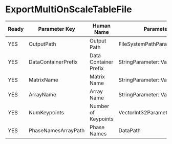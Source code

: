 # ExportMultiOnScaleTableFile

| Ready | Parameter Key | Human Name | Parameter Type | Parameter Class |
|-------|---------------|------------|-----------------|----------------|
| YES | OutputPath | Output Path  | FileSystemPathParameter::ValueType | FileSystemPathParameter |
| YES | DataContainerPrefix | Data Container Prefix | StringParameter::ValueType | StringParameter |
| YES | MatrixName | Matrix Name | StringParameter::ValueType | StringParameter |
| YES | ArrayName | Array Name | StringParameter::ValueType | StringParameter |
| YES | NumKeypoints | Number of Keypoints | VectorInt32Parameter::ValueType | VectorInt32Parameter |
| YES | PhaseNamesArrayPath | Phase Names | DataPath | ArraySelectionParameter |

